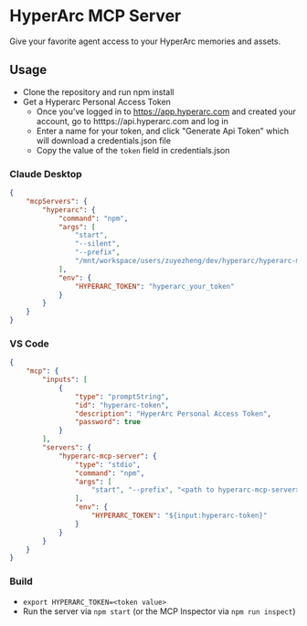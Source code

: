 # HyperArc MCP Server
Give your favorite agent access to your HyperArc memories and assets.

## Usage
- Clone the repository and run npm install
- Get a Hyperarc Personal Access Token
    - Once you've logged in to https://app.hyperarc.com and created your account, go to htttps://api.hyperarc.com and log in
    - Enter a name for your token, and click "Generate Api Token" which will download a credentials.json file
    - Copy the value of the `token` field in credentials.json

### Claude Desktop
```json
{
    "mcpServers": {
        "hyperarc": {
            "command": "npm",
            "args": [
                "start",
                "--silent",
                "--prefix",
                "/mnt/workspace/users/zuyezheng/dev/hyperarc/hyperarc-mcp-server"
            ],
            "env": {
                "HYPERARC_TOKEN": "hyperarc_your_token"
            }
        }
    }
}
```

### VS Code
```json
{
    "mcp": {
        "inputs": [
            {
                "type": "promptString",
                "id": "hyperarc-token",
                "description": "HyperArc Personal Access Token",
                "password": true
            }
        ],
        "servers": {
            "hyperarc-mcp-server": {
                "type": "stdio",
                "command": "npm",
                "args": [
                    "start", "--prefix", "<path to hyperarc-mcp-server>/hyperarc-mcp-server"
                ],
                "env": {
                    "HYPERARC_TOKEN": "${input:hyperarc-token}"
                }
            }
        }
    }
}
```

### Build
* `export HYPERARC_TOKEN=<token value>`
* Run the server via `npm start` (or the MCP Inspector via `npm run inspect`)